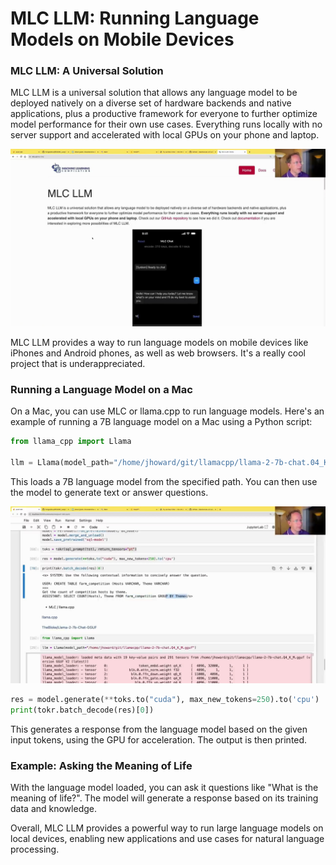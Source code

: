 #  MLC LLM: Running Language Models on Mobile Devices

### MLC LLM: A Universal Solution

MLC LLM is a universal solution that allows any language model to be deployed natively on a diverse set of hardware backends and native applications, plus a productive framework for everyone to further optimize model performance for their own use cases. Everything runs locally with no server support and accelerated with local GPUs on your phone and laptop.

<img src="05220.jpg"/>

MLC LLM provides a way to run language models on mobile devices like iPhones and Android phones, as well as web browsers. It's a really cool project that is underappreciated.

### Running a Language Model on a Mac

On a Mac, you can use MLC or llama.cpp to run language models. Here's an example of running a 7B language model on a Mac using a Python script:

```python
from llama_cpp import Llama

llm = Llama(model_path="/home/jhoward/git/llamacpp/llama-2-7b-chat.04_K.M.gguf")
```

This loads a 7B language model from the specified path. You can then use the model to generate text or answer questions.

<img src="05160.jpg"/>

```python
res = model.generate(**toks.to("cuda"), max_new_tokens=250).to('cpu')
print(tokr.batch_decode(res)[0])
```

This generates a response from the language model based on the given input tokens, using the GPU for acceleration. The output is then printed.

### Example: Asking the Meaning of Life

With the language model loaded, you can ask it questions like "What is the meaning of life?". The model will generate a response based on its training data and knowledge.

Overall, MLC LLM provides a powerful way to run large language models on local devices, enabling new applications and use cases for natural language processing.